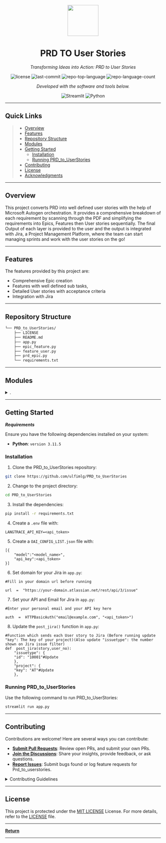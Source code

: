 <p align="center">
  <img src="https://img.icons8.com/external-tal-revivo-regular-tal-revivo/96/external-readme-is-a-easy-to-build-a-developer-hub-that-adapts-to-the-user-logo-regular-tal-revivo.png" width="100" />
</p>
<p align="center">
    <h1 align="center">PRD TO User Stories</h1>
</p>
<p align="center">
    <em>Transforming Ideas into Action: PRD to User Stories</em>
</p>
<p align="center">
	<img src="https://img.shields.io/github/license/ulfimlg/PRD_to_UserStories?style=flat&color=0080ff" alt="license">
	<img src="https://img.shields.io/github/last-commit/ulfimlg/PRD_to_UserStories?style=flat&logo=git&logoColor=white&color=0080ff" alt="last-commit">
	<img src="https://img.shields.io/github/languages/top/ulfimlg/PRD_to_UserStories?style=flat&color=0080ff" alt="repo-top-language">
	<img src="https://img.shields.io/github/languages/count/ulfimlg/PRD_to_UserStories?style=flat&color=0080ff" alt="repo-language-count">
<p>
<p align="center">
		<em>Developed with the software and tools below.</em>
</p>
<p align="center">
	<img src="https://img.shields.io/badge/Streamlit-FF4B4B.svg?style=flat&logo=Streamlit&logoColor=white" alt="Streamlit">
	<img src="https://img.shields.io/badge/Python-3776AB.svg?style=flat&logo=Python&logoColor=white" alt="Python">
</p>
<hr>

##  Quick Links

> - [ Overview](#-overview)
> - [ Features](#-features)
> - [ Repository Structure](#-repository-structure)
> - [ Modules](#-modules)
> - [ Getting Started](#-getting-started)
>   - [ Installation](#-installation)
>   - [ Running PRD_to_UserStories](#-running-PRD_to_UserStories)
> - [ Contributing](#-contributing)
> - [ License](#-license)
> - [ Acknowledgments](#-acknowledgments)

---

##  Overview

This project converts PRD into well defined user stories with the help of Microsoft Autogen orchestration. It provides a comprehensive breakdown of each requirement by scanning through the PDF and simplifying the requirements into Epics, Features then User stories sequentially. The final Output of each layer is provided to the user and the output is integrated with Jira, a Project Management Platform, where the team can start managing sprints and work with the user stories on the go!

---

##  Features

The features provided by this project are:
- Comprehensive Epic creation
- Features with well defined sub tasks,
- Detailed User stories with acceptance criteria
- Integration with Jira

---

##  Repository Structure

```sh
└── PRD_to_UserStories/
    ├── LICENSE
    ├── README.md
    ├── app.py
    ├── epic_feature.py
    ├── feature_user.py
    ├── prd_epic.py
    └── requirements.txt
```

---

##  Modules

<details closed><summary>.</summary>

| File                                                                                           | Summary                                                                                                                                                                                                                                                                                                                                                                                                                                                                                                 |
| ---                                                                                            | ---                                                                                                                                                                                                                                                                                                                                                                                                                                                                                                     |
| [feature_user.py](https://github.com/ulfimlg/PRD_to_UserStories/blob/master/feature_user.py)   | The `feature_user.py` script within the `PRD_to_UserStories`repository is primarily intended to use AI agents to convert features into detailed, refined user stories, adhering to SMART criteria. The script also helps maintain alignment with the overarching product vision, embodying the responsibilities of a product owner in an Agile setting.                                                                                                                                                    |
| [epic_feature.py](https://github.com/ulfimlg/PRD_to_UserStories/blob/master/epic_feature.py)   | This script, `epic_feature.py`, is a component of the `PRD_to_UserStories` repository that is responsible for converting product requirements (epics) into tangible features. By using AI-driven agents, the script emulates the role of a product owner, breaking down epics and refining the output based on team feedback and technical constraints. It neatly fits into the repository's goal of automating product requirement management.                                                         |
| [prd_epic.py](https://github.com/ulfimlg/PRD_to_UserStories/blob/master/prd_epic.py)           | The `prd_epic.py` snippet is fundamental in converting Product Requirement Documents into epics. The file incorporates AssistantAgent and UserProxyAgent to facilitate the process, preventing direct human input. The code constructs an interactive environment where an AI-driven Product Manager breaks down PRDs into several epics, involving other AI agents for definition and refinement suggestions. This streamlined approach helps in efficient PRD dissection and delivery of refined epics. |
| [requirements.txt](https://github.com/ulfimlg/PRD_to_UserStories/blob/master/requirements.txt) | This codebase is primarily for transforming Product Requirement Documents (PRDs) to User Stories. The `requirements.txt` file lists dependencies that provide functionalities such as automatic code generation, PDF processing, environment management, and machine learning experimentation. The architecture implements the conversion process in a modular way by structuring separate functions into files such as `app.py`, `prd_epic.py`, `epic_feature.py`, and `feature_user.py`.              |
| [app.py](https://github.com/ulfimlg/PRD_to_UserStories/blob/master/app.py)                     | This code in `app.py` serves as the core application interface in the `PRD_to_UserStories` repository. It imports other module functions such as PRD to epic conversion, epic to feature conversion, and feature to user story conversion. Additionally, the code enables environment setup, access to a specified API with authentication, and media extraction from documents, contributing to the central functionality of translating Product Requirement Documents into user stories.                  |

</details>

---

##  Getting Started

***Requirements***

Ensure you have the following dependencies installed on your system:

* **Python**: `version 3.11.5`

###  Installation

1. Clone the PRD_to_UserStories repository:

```sh
git clone https://github.com/ulfimlg/PRD_to_UserStories
```

2. Change to the project directory:

```sh
cd PRD_to_UserStories
```

3. Install the dependencies:

```sh
pip install -r requirements.txt
```
4. Create a `.env` file with:
```
LANGTRACE_API_KEY=<api_token>
```
5. Create a `OAI_CONFIG_LIST.json` file with:
```
[{
    "model":"<model_name>",
    "api_key":<api_token>
}]
```
6. Set domain for your Jira in `app.py`:
```
#Fill in your domain url before running

url  =  "https://your-domain.atlassian.net/rest/api/3/issue"
```
7. Set your API and Email for Jira in  `app.py`:
```
#Enter your personal email and your API key here

auth  =  HTTPBasicAuth("email@example.com", "<api_token>")
```
8. Update the `post_jira()` function in   `app.py`:
```
#Function which sends each User story to Jira (Before running update "key": The key of your project)(Also update "issuetype": the number shown on Jira issue filter)
def  post_jira(story,user_no):
	"issuetype": {
	"id": "10001"#Update
	},
	"project": {
	"key": "AT"#Update
	},
```

###  Running PRD_to_UserStories

Use the following command to run PRD_to_UserStories:

```sh
streamlit run app.py
```
---


##  Contributing

Contributions are welcome! Here are several ways you can contribute:

- **[Submit Pull Requests](https://github.com/ulfimlg/PRD_to_UserStories/blob/main/CONTRIBUTING.md)**: Review open PRs, and submit your own PRs.
- **[Join the Discussions](https://github.com/ulfimlg/PRD_to_UserStories/discussions)**: Share your insights, provide feedback, or ask questions.
- **[Report Issues](https://github.com/ulfimlg/PRD_to_UserStories/issues)**: Submit bugs found or log feature requests for Prd_to_userstories.

<details closed>
    <summary>Contributing Guidelines</summary>

1. **Fork the Repository**: Start by forking the project repository to your GitHub account.
2. **Clone Locally**: Clone the forked repository to your local machine using a Git client.
   ```sh
   git clone https://github.com/ulfimlg/PRD_to_UserStories
   ```
3. **Create a New Branch**: Always work on a new branch, giving it a descriptive name.
   ```sh
   git checkout -b new-feature-x
   ```
4. **Make Your Changes**: Develop and test your changes locally.
5. **Commit Your Changes**: Commit with a clear message describing your updates.
   ```sh
   git commit -m 'Implemented new feature x.'
   ```
6. **Push to GitHub**: Push the changes to your forked repository.
   ```sh
   git push origin new-feature-x
   ```
7. **Submit a Pull Request**: Create a PR against the original project repository. Clearly describe the changes and their motivations.

Once your PR is reviewed and approved, it will be merged into the main branch.

</details>

---

##  License

This project is protected under the [MIT LICENSE](https://choosealicense.com/licenses) License. For more details, refer to the [LICENSE](https://choosealicense.com/licenses/) file.

---


[**Return**](#-quick-links)

---
